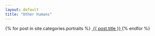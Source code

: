 ```yaml
---
layout: default
title: "Other humans"
---
```


<section class="gallery-wrapper">
	<div class="container photos">
		<div class="grid">
			{% for post in site.categories.portraits %}
				<a class="gallery-photo" href="{{ post.url }}">
					<img src="{{ post.base-path }}/{{ post.image-name }}-sm.jpg" alt="">
					<span class="caption">{{ post.title }}</span>
				</a>
			{% endfor %}
		</div>
	</div>
</section>
